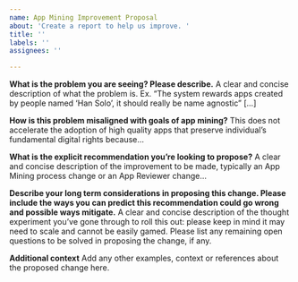 ```yaml
---
name: App Mining Improvement Proposal
about: 'Create a report to help us improve. '
title: ''
labels: ''
assignees: ''

---
```


**What is the problem you are seeing? Please describe.**
A clear and concise description of what the problem is. Ex. “The system rewards apps created by people named ‘Han Solo’, it should really be name agnostic”   [...]

**How is this problem misaligned with goals of app mining?**
This does not accelerate the adoption of high quality apps that preserve individual’s fundamental digital rights because…

**What is the explicit recommendation you’re looking to propose?**
A clear and concise description of the improvement to be made, typically an App Mining process change or an App Reviewer change… 

**Describe your long term considerations in proposing this change. Please include the ways you can predict this recommendation could go wrong and possible ways mitigate.**
A clear and concise description of the thought experiment you’ve gone through to roll this out: please keep in mind it may need to scale and cannot be easily gamed. Please list any remaining open questions to be solved in proposing the change, if any. 

**Additional context**
Add any other examples, context or references about the proposed change here.
